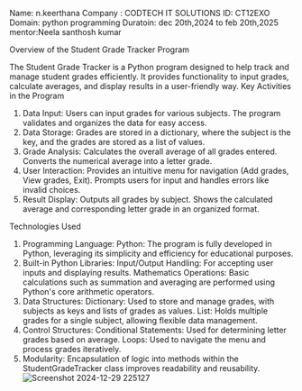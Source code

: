 Name: n.keerthana
Company : CODTECH IT SOLUTIONS
ID: CT12EXO
Domain: python programming
Duratoin: dec 20th,2024 to feb 20th,2025
mentor:Neela santhosh kumar

Overview of the Student Grade Tracker Program

The Student Grade Tracker is a Python program designed to help track and manage student grades efficiently. It provides functionality to input grades, calculate averages, and display results in a user-friendly way.
Key Activities in the Program

1. Data Input:
Users can input grades for various subjects.
The program validates and organizes the data for easy access.
2. Data Storage:
Grades are stored in a dictionary, where the subject is the key, and the grades are stored as a list of values.
3. Grade Analysis:
Calculates the overall average of all grades entered.
Converts the numerical average into a letter grade.
4. User Interaction:
Provides an intuitive menu for navigation (Add grades, View grades, Exit).
Prompts users for input and handles errors like invalid choices.
5. Result Display:
Outputs all grades by subject.
Shows the calculated average and corresponding letter grade in an organized format.

Technologies Used
1. Programming Language:
Python: The program is fully developed in Python, leveraging its simplicity and efficiency for educational purposes.
2. Built-in Python Libraries:
Input/Output Handling: For accepting user inputs and displaying results.
Mathematics Operations: Basic calculations such as summation and averaging are performed using Python's core arithmetic operators.
3. Data Structures:
Dictionary: Used to store and manage grades, with subjects as keys and lists of grades as values.
List: Holds multiple grades for a single subject, allowing flexible data management.
4. Control Structures:
Conditional Statements: Used for determining letter grades based on average.
Loops: Used to navigate the menu and process grades iteratively.
5. Modularity:
Encapsulation of logic into methods within the StudentGradeTracker class improves readability and reusability.
![Screenshot 2024-12-29 225127](https://github.com/user-attachments/assets/310f100a-ec02-49c9-9c99-ffe9f97d5ffc)






